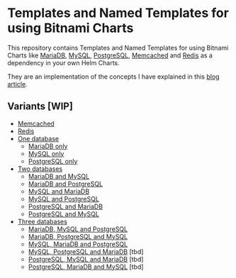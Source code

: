 # Templates and Named Templates for using Bitnami Charts

This repository contains Templates and Named Templates for using Bitnami Charts like [MariaDB](https://artifacthub.io/packages/helm/bitnami/mariadb), [MySQL](https://artifacthub.io/packages/helm/bitnami/mysql), [PostgreSQL](https://artifacthub.io/packages/helm/bitnami/postgresql), [Memcached](https://artifacthub.io/packages/helm/bitnami/memcached) and [Redis](https://artifacthub.io/packages/helm/bitnami/redis) as a dependency in your own Helm Charts.

They are an implementation of the concepts I have explained in this [blog article](https://blog.knell.it/best-way-to-use-bitnamis-database-helm-charts/).

## Variants [WIP]

- [Memcached](https://github.com/christianknell/helm-templates-for-bitnami/tree/main/memcached)
- [Redis](https://github.com/christianknell/helm-templates-for-bitnami/tree/main/redis)
- [One database](https://github.com/christianknell/helm-templates-for-bitnami/tree/main/one-database/)
  - [MariaDB only](https://github.com/christianknell/helm-templates-for-bitnami/tree/main/one-database/mariadb-only)
  - [MySQL only](https://github.com/christianknell/helm-templates-for-bitnami/tree/main/one-database/mysql-only)
  - [PostgreSQL only](https://github.com/christianknell/helm-templates-for-bitnami/tree/main/one-database/postgresql-only)
- [Two databases](https://github.com/christianknell/helm-templates-for-bitnami/tree/main/two-databases/)
  - [MariaDB and MySQL](https://github.com/christianknell/helm-templates-for-bitnami/tree/main/two-databases/mariadb-and-mysql)
  - [MariaDB and PostgreSQL](https://github.com/christianknell/helm-templates-for-bitnami/tree/main/two-databases/mariadb-and-postgresql)
  - [MySQL and MariaDB](https://github.com/christianknell/helm-templates-for-bitnami/tree/main/two-databases/mysql-and-mariadb)
  - [MySQL and PostgreSQL](https://github.com/christianknell/helm-templates-for-bitnami/tree/main/two-databases/mysql-and-postgresql)
  - [PostgreSQL and MariaDB](https://github.com/christianknell/helm-templates-for-bitnami/tree/main/two-databases/postgresql-and-mariadb)
  - [PostgreSQL and MySQL](https://github.com/christianknell/helm-templates-for-bitnami/tree/main/two-databases/postgresql-and-mysql)
- [Three databases](https://github.com/christianknell/helm-templates-for-bitnami/tree/main/three-databases/)
  - [MariaDB, MySQL and PostgreSQL](https://github.com/christianknell/helm-templates-for-bitnami/tree/main/three-databases/mariadb-mysql-and-postgresql)
  - [MariaDB, PostgreSQL and MySQL](https://github.com/christianknell/helm-templates-for-bitnami/tree/main/three-databases/mariadb-postgresql-and-mysql)
  - [MySQL, MariaDB and PostgreSQL](https://github.com/christianknell/helm-templates-for-bitnami/tree/main/three-databases/mysql-mariadb-and-postgresql)
  - [MySQL, PostgreSQL and MariaDB](https://github.com/christianknell/helm-templates-for-bitnami/tree/main/three-databases/mysql-postgresql-and-mariadb) [tbd]
  - [PostgreSQL, MySQL and MariaDB](https://github.com/christianknell/helm-templates-for-bitnami/tree/main/three-databases/postgresql-mysql-and-mariadb) [tbd]
  - [PostgreSQL, MariaDB and MySQL](https://github.com/christianknell/helm-templates-for-bitnami/tree/main/three-databases/postgresql-mariadb-and-mysql) [tbd]
